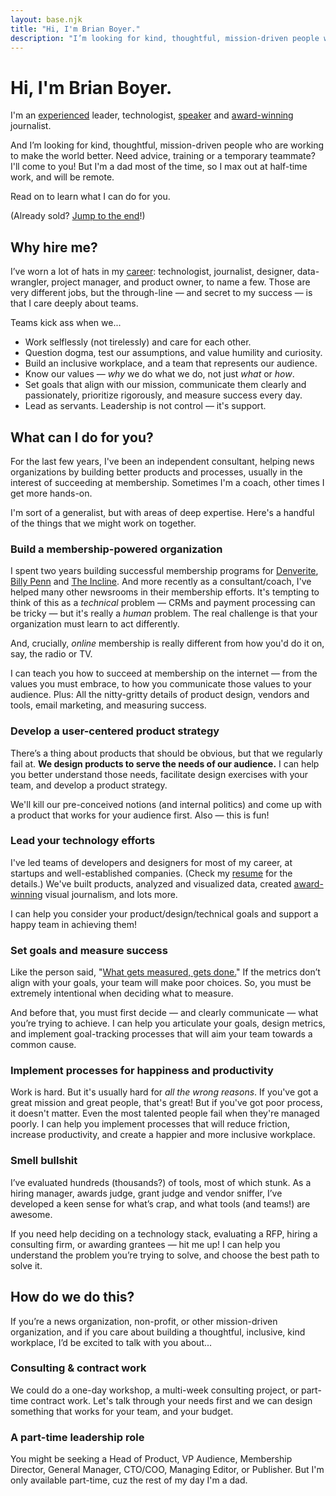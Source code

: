 ```yaml
---
layout: base.njk
title: "Hi, I'm Brian Boyer."
description: "I’m looking for kind, thoughtful, mission-driven people who are working to make the world better."
---
```

# Hi, I'm Brian Boyer.

I'm an [experienced](/resume/) leader, technologist, [speaker](/writing-talks/) and [award-winning](/awards/) journalist.

And I’m looking for kind, thoughtful, mission-driven people who are working to make the world better. Need advice, training or a temporary teammate? I'll come to you! But I'm a dad most of the time, so I max out at half-time work, and will be remote.

Read on to learn what I can do for you.

(Already sold? [Jump to the end](#contact)!)

## Why hire me?

I’ve worn a lot of hats in my [career](/resume/): technologist, journalist, designer, data-wrangler, project manager, and product owner, to name a few. Those are very different jobs, but the through-line — and secret to my success — is that I care deeply about teams.

Teams kick ass when we...
- Work selflessly (not tirelessly) and care for each other.
- Question dogma, test our assumptions, and value humility and curiosity.
- Build an inclusive workplace, and a team that represents our audience.
- Know our values — *why* we do what we do, not just *what* or *how*.
- Set goals that align with our mission, communicate them clearly and passionately, prioritize rigorously, and measure success every day.
- Lead as servants. Leadership is not control — it's support.

## What can I do for you?
For the last few years, I've been an independent consultant, helping news organizations by building better products and processes, usually in the interest of succeeding at membership. Sometimes I'm a coach, other times I get more hands-on.

I'm sort of a generalist, but with areas of deep expertise. Here's a handful of the things that we might work on together.

### Build a membership-powered organization
I spent two years building successful membership programs for [Denverite](https://denverite.com), [Billy Penn](https://billypenn.com) and [The Incline](https://theincline.com). And more recently as a consultant/coach, I've helped many other newsrooms in their membership efforts. It's tempting to think of this as a *technical* problem — CRMs and payment processing can be tricky — but it's really a *human* problem. The real challenge is that your organization must learn to act differently.

And, crucially, *online* membership is really different from how you'd do it on, say, the radio or TV.

I can teach you how to succeed at membership on the internet — from the values you must embrace, to how you communicate those values to your audience. Plus: All the nitty-gritty details of product design, vendors and tools, email marketing, and measuring success.

### Develop a user-centered product strategy
There’s a thing about products that should be obvious, but that we regularly fail at. **We design products to serve the needs of our audience.** I can help you better understand those needs, facilitate design exercises with your team, and develop a product strategy.

We'll kill our pre-conceived notions (and internal politics) and come up with a product that works for your audience first. Also — this is fun!

### Lead your technology efforts
I've led teams of developers and designers for most of my career, at startups and well-established companies. (Check my [resume](/resume/) for the details.) We've built products, analyzed and visualized data, created [award-winning](/awards/) visual journalism, and lots more.

I can help you consider your product/design/technical goals and support a happy team in achieving them!

### Set goals and measure success
Like the person said, "[What gets measured, gets done.](https://thecarebot.github.io/Why-should-I-Carebot/)" If the metrics don’t align with your goals, your team will make poor choices. So, you must be extremely intentional when deciding what to measure.

And before that, you must first decide — and clearly communicate — what you’re trying to achieve. I can help you articulate your goals, design metrics, and implement goal-tracking processes that will aim your team towards a common cause.

### Implement processes for happiness and productivity
Work is hard. But it's usually hard for *all the wrong reasons*. If you've got a great mission and great people, that's great! But if you've got poor process, it doesn't matter. Even the most talented people fail when they're managed poorly. I can help you implement processes that will reduce friction, increase productivity, and create a happier and more inclusive workplace.

### Smell bullshit
I’ve evaluated hundreds (thousands?) of tools, most of which stunk. As a hiring manager, awards judge, grant judge and vendor sniffer, I’ve developed a keen sense for what’s crap, and what tools (and teams!) are awesome.

If you need help deciding on a technology stack, evaluating a RFP, hiring a consulting firm, or awarding grantees — hit me up! I can help you understand the problem you’re trying to solve, and choose the best path to solve it.

## How do we do this?
If you’re a news organization, non-profit, or other mission-driven organization, and if you care about building a thoughtful, inclusive, kind workplace, I’d be excited to talk with you about...

### Consulting & contract work
We could do a one-day workshop, a multi-week consulting project, or part-time contract work. Let's talk through your needs first and we can design something that works for your team, and your budget.

### A part-time leadership role
You might be seeking a Head of Product, VP Audience, Membership Director, General Manager, CTO/COO, Managing Editor, or Publisher. But I'm only available part-time, cuz the rest of my day I'm a dad.